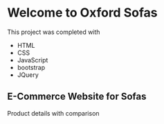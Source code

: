 # Welcome to Oxford Sofas

This project was completed with 

* HTML
* CSS
* JavaScript
* bootstrap
* JQuery

## E-Commerce Website for Sofas

Product details with comparison
